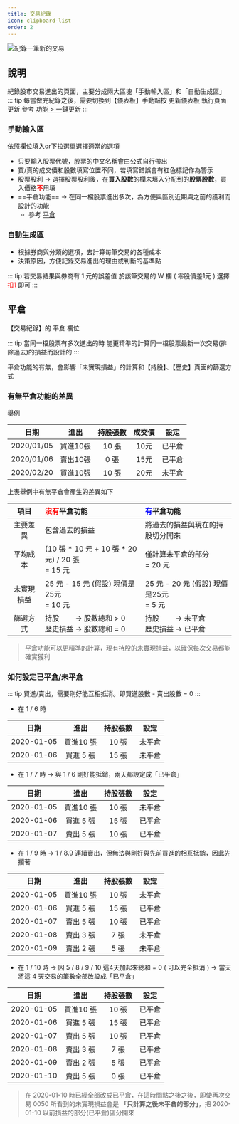 ```yaml
---
title: 交易紀錄
icon: clipboard-list
order: 2
---
```


![紀錄一筆新的交易](/images/台股訂閱版/交易紀錄.gif)

## 說明
紀錄股市交易進出的頁面，主要分成兩大區塊「手動輸入區」和「自動生成區」
::: tip 每當做完紀錄之後，需要切換到【儀表板】手動點按 <Badge>更新儀表板</Badge> 執行頁面更新
參考 [功能 > 一鍵更新](../feature/一鍵更新.md)
:::

### 手動輸入區

依照欄位填入or下拉選單選擇適當的選項

- 只要輸入股票代號，股票的中文名稱會由公式自行帶出
- 買/賣的成交價和股數填寫位置不同，若填寫錯誤會有紅色標記作為警示
- 股票股利 → 選擇股票股利後，在**買入股數**的欄未填入分配到的**股票股數**，買入價格<font color="red">**不**</font>用填
- ==平倉功能== → 在同一檔股票進出多次，為方便與區別近期與之前的獲利而設計的功能
    - 參考 [平倉](#平倉)

### 自動生成區

- 根據券商與分類的選項，去計算每筆交易的各種成本
- 決策原因，方便記錄交易進出的理由或判斷的基準點

::: tip 若交易結果與券商有 1 元的誤差值
於該筆交易的 W 欄 ( 零股價差1元 ) 選擇 <font color="red">扣1</font> 即可
:::

## 平倉

【交易紀錄】的 <Badge>平倉</Badge> 欄位

::: tip 當同一檔股票有多次進出的時
能更精準的計算同一檔股票最新一次交易(排除過去)的損益而設計的
:::

平倉功能的有無，會影響「未實現損益」的計算和【持股】、【歷史】頁面的篩選方式

###  有無平倉功能的差異

舉例

|     日期     |  進出   | 持股張數 | 成交價 |                設定                 |
|:----------:|:-----:|:----:|:---:|:---------------------------------:|
| 2020/01/05 | 買進10張 | 10 張 | 10元 |   <Badge type="tip">已平倉</Badge>   |
| 2020/01/06 | 賣出10張 | 0 張  | 15元 |   <Badge type="tip">已平倉</Badge>   |
| 2020/02/20 | 買進10張 | 10 張 | 20元 | <Badge type="warning">未平倉</Badge> |

上表舉例中有無平倉會產生的差異如下

|  項目   | <font color="red">沒有</font>平倉功能               | <font color="blue">有</font>平倉功能   |
|:-----:|:----------------------------------------------|:----------------------------------|
| 主要差異  | 包含過去的損益                                       | 將過去的損益與現在的持股切分開來                  |
| 平均成本  | (10 張 * 10 元 + 10 張 * 20 元) / 20 張<br> = 15 元 | 僅計算未平倉的部分<br> = 20 元              |
| 未實現損益 | 25 元 - 15 元 (假設) 現價是25元<br> = 10 元            | 25 元 - 20 元 (假設) 現價是25元<br> = 5 元 |
| 篩選方式  | 持股 　　→ 股數總和 > 0 <br> 歷史損益 → 股數總和 = 0          | 持股 　　→ 未平倉 <br> 歷史損益 → 已平倉        |

> 平倉功能可以更精準的計算，現有持股的未實現損益，以確保每次交易都能確實獲利

### 如何設定已平倉/未平倉

::: tip 買進/賣出，需要剛好能互相抵消。即買進股數 - 賣出股數 = 0
:::

- 在 1 / 6 時

|     日期     |   進出   | 持股張數 |                設定                 | 
|:----------:|:------:|:----:|:---------------------------------:|
| 2020-01-05 | 買進10 張 | 10 張 | <Badge type="warning">未平倉</Badge> |
| 2020-01-06 | 買進 5 張 | 15 張 | <Badge type="warning">未平倉</Badge> |

- 在 1 / 7 時 → 與 1 / 6 剛好能抵銷，兩天都設定成「已平倉」

|     日期     |   進出   | 持股張數 |                設定                 |
|:----------:|:------:|:----:|:---------------------------------:|
| 2020-01-05 | 買進10 張 | 10 張 | <Badge type="warning">未平倉</Badge> |
| 2020-01-06 | 買進 5 張 | 15 張 |   <Badge type="tip">已平倉</Badge>   |
| 2020-01-07 | 賣出 5 張 | 10 張 |   <Badge type="tip">已平倉</Badge>   |

- 在 1 / 9 時 → 1 / 8.9 連續賣出，但無法與剛好與先前買進的相互抵銷，因此先擱著

|     日期     |   進出   | 持股張數 |                設定                 |
|:----------:|:------:|:----:|:---------------------------------:|
| 2020-01-05 | 買進10 張 | 10 張 | <Badge type="warning">未平倉</Badge> |
| 2020-01-06 | 買進 5 張 | 15 張 |   <Badge type="tip">已平倉</Badge>   |
| 2020-01-07 | 賣出 5 張 | 10 張 |   <Badge type="tip">已平倉</Badge>   |
| 2020-01-08 | 賣出 3 張 | 7 張  | <Badge type="warning">未平倉</Badge> |
| 2020-01-09 | 賣出 2 張 | 5 張  | <Badge type="warning">未平倉</Badge> |

- 在 1 / 10 時 → 因 5 / 8 / 9 / 10 這4天加起來總和 = 0 ( 可以完全抵消 ) → 當天將這 4 天交易的筆數全部改設成「已平倉」

|     日期     |   進出   | 持股張數 |              設定               |
|:----------:|:------:|:----:|:-----------------------------:|
| 2020-01-05 | 買進10 張 | 10 張 | <Badge type="tip">已平倉</Badge> |
| 2020-01-06 | 買進 5 張 | 15 張 | <Badge type="tip">已平倉</Badge> |
| 2020-01-07 | 賣出 5 張 | 10 張 | <Badge type="tip">已平倉</Badge> |
| 2020-01-08 | 賣出 3 張 | 7 張  | <Badge type="tip">已平倉</Badge> |
| 2020-01-09 | 賣出 2 張 | 5 張  | <Badge type="tip">已平倉</Badge> |
| 2020-01-10 | 賣出 5 張 | 0 張  | <Badge type="tip">已平倉</Badge> |
> 在 2020-01-10 時已經全部改成已平倉，在這時間點之後之後，即使再次交易 0050
所看到的未實現損益會是 **「只計算之後未平倉的部分」**，把 2020-01-10 以前損益的部分(已平倉)區分開來